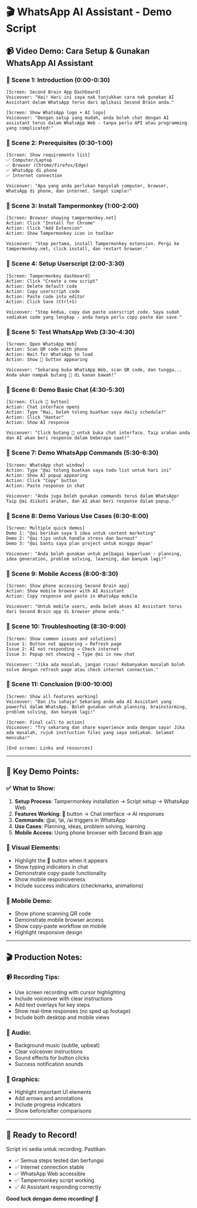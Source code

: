 # 🎬 WhatsApp AI Assistant - Demo Script

## 📹 Video Demo: Cara Setup & Gunakan WhatsApp AI Assistant

### 🎥 Scene 1: Introduction (0:00-0:30)
```
[Screen: Second Brain App Dashboard]
Voiceover: "Hai! Hari ini saya nak tunjukkan cara nak gunakan AI Assistant dalam WhatsApp terus dari aplikasi Second Brain anda."

[Screen: Show WhatsApp logo + AI logo]
Voiceover: "Dengan setup yang mudah, anda boleh chat dengan AI assistant terus dalam WhatsApp Web - tanpa perlu API atau programming yang complicated!"
```

### 🎥 Scene 2: Prerequisites (0:30-1:00)
```
[Screen: Show requirements list]
✅ Computer/Laptop
✅ Browser (Chrome/Firefox/Edge)  
✅ WhatsApp di phone
✅ Internet connection

Voiceover: "Apa yang anda perlukan hanyalah computer, browser, WhatsApp di phone, dan internet. Sangat simple!"
```

### 🎥 Scene 3: Install Tampermonkey (1:00-2:00)
```
[Screen: Browser showing tampermonkey.net]
Action: Click "Install for Chrome"
Action: Click "Add Extension"
Action: Show Tampermonkey icon in toolbar

Voiceover: "Step pertama, install Tampermonkey extension. Pergi ke tampermonkey.net, click install, dan restart browser."
```

### 🎥 Scene 4: Setup Userscript (2:00-3:30)
```
[Screen: Tampermonkey dashboard]
Action: Click "Create a new script"
Action: Delete default code
Action: Copy userscript code
Action: Paste code into editor
Action: Click Save (Ctrl+S)

Voiceover: "Step kedua, copy dan paste userscript code. Saya sudah sediakan code yang lengkap - anda hanya perlu copy paste dan save."
```

### 🎥 Scene 5: Test WhatsApp Web (3:30-4:30)
```
[Screen: Open WhatsApp Web]
Action: Scan QR code with phone
Action: Wait for WhatsApp to load
Action: Show 🤖 button appearing

Voiceover: "Sekarang buka WhatsApp Web, scan QR code, dan tunggu... Anda akan nampak butang 🤖 di kanan bawah!"
```

### 🎥 Scene 6: Demo Basic Chat (4:30-5:30)
```
[Screen: Click 🤖 button]
Action: Chat interface opens
Action: Type "Hai, boleh tolong buatkan saya daily schedule?"
Action: Click "Hantar"
Action: Show AI response

Voiceover: "Click butang 🤖 untuk buka chat interface. Taip arahan anda dan AI akan beri response dalam beberapa saat!"
```

### 🎥 Scene 7: Demo WhatsApp Commands (5:30-6:30)
```
[Screen: WhatsApp chat window]
Action: Type "@ai tolong buatkan saya todo list untuk hari ini"
Action: Show AI popup appearing
Action: Click "Copy" button
Action: Paste response in chat

Voiceover: "Anda juga boleh gunakan commands terus dalam WhatsApp! Taip @ai diikuti arahan, dan AI akan beri response dalam popup."
```

### 🎥 Scene 8: Demo Various Use Cases (6:30-8:00)
```
[Screen: Multiple quick demos]
Demo 1: "@ai berikan saya 5 idea untuk content marketing"
Demo 2: "@ai tips untuk handle stress dan burnout"  
Demo 3: "@ai bantu saya plan project untuk minggu depan"

Voiceover: "Anda boleh gunakan untuk pelbagai keperluan - planning, idea generation, problem solving, learning, dan banyak lagi!"
```

### 🎥 Scene 9: Mobile Access (8:00-8:30)
```
[Screen: Show phone accessing Second Brain app]
Action: Show mobile browser with AI Assistant
Action: Copy response and paste in WhatsApp mobile

Voiceover: "Untuk mobile users, anda boleh akses AI Assistant terus dari Second Brain app di browser phone anda."
```

### 🎥 Scene 10: Troubleshooting (8:30-9:00)
```
[Screen: Show common issues and solutions]
Issue 1: Button not appearing → Refresh page
Issue 2: AI not responding → Check internet
Issue 3: Popup not showing → Type @ai in new chat

Voiceover: "Jika ada masalah, jangan risau! Kebanyakan masalah boleh solve dengan refresh page atau check internet connection."
```

### 🎥 Scene 11: Conclusion (9:00-10:00)
```
[Screen: Show all features working]
Voiceover: "Dan itu sahaja! Sekarang anda ada AI Assistant yang powerful dalam WhatsApp. Boleh gunakan untuk planning, brainstorming, problem solving, dan banyak lagi!"

[Screen: Final call to action]
Voiceover: "Try sekarang dan share experience anda dengan saya! Jika ada masalah, rujuk instruction files yang saya sediakan. Selamat mencuba!"

[End screen: Links and resources]
```

---

## 🎯 Key Demo Points:

### ✅ What to Show:
1. **Setup Process**: Tampermonkey installation → Script setup → WhatsApp Web
2. **Features Working**: 🤖 button → Chat interface → AI responses
3. **Commands**: @ai, !ai, /ai triggers in WhatsApp
4. **Use Cases**: Planning, ideas, problem solving, learning
5. **Mobile Access**: Using phone browser with Second Brain app

### 🎨 Visual Elements:
- Highlight the 🤖 button when it appears
- Show typing indicators in chat
- Demonstrate copy-paste functionality
- Show mobile responsiveness
- Include success indicators (checkmarks, animations)

### 📱 Mobile Demo:
- Show phone scanning QR code
- Demonstrate mobile browser access
- Show copy-paste workflow on mobile
- Highlight responsive design

---

## 🎬 Production Notes:

### 📹 Recording Tips:
- Use screen recording with cursor highlighting
- Include voiceover with clear instructions
- Add text overlays for key steps
- Show real-time responses (no sped up footage)
- Include both desktop and mobile views

### 🎵 Audio:
- Background music (subtle, upbeat)
- Clear voiceover instructions
- Sound effects for button clicks
- Success notification sounds

### 🎨 Graphics:
- Highlight important UI elements
- Add arrows and annotations
- Include progress indicators
- Show before/after comparisons

---

## 🚀 Ready to Record!

Script ini sedia untuk recording. Pastikan:
- ✅ Semua steps tested dan berfungsi
- ✅ Internet connection stable
- ✅ WhatsApp Web accessible
- ✅ Tampermonkey script working
- ✅ AI Assistant responding correctly

**Good luck dengan demo recording! 🎉**